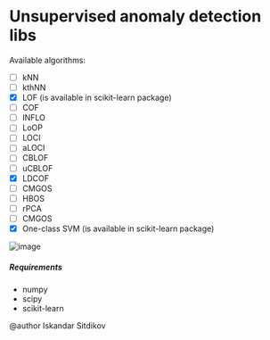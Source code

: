 Unsupervised anomaly detection libs
===================================

Available algorithms:
- [ ] kNN
- [ ] kthNN
- [x] LOF (is available in scikit-learn package)
- [ ] COF
- [ ] INFLO
- [ ] LoOP
- [ ] LOCI
- [ ] aLOCI
- [ ] CBLOF
- [ ] uCBLOF
- [x] LDCOF
- [ ] CMGOS
- [ ] HBOS
- [ ] rPCA
- [ ] CMGOS
- [x] One-class SVM (is available in scikit-learn package)

![image](docs/img/schema.png)

##### Requirements
- numpy
- scipy
- scikit-learn

@author Iskandar Sitdikov

